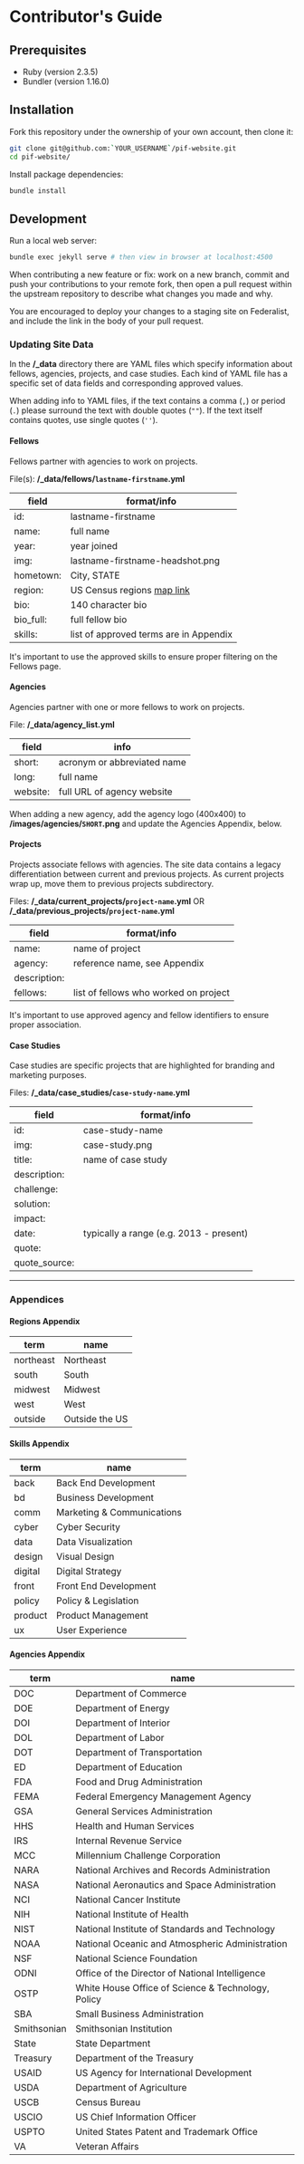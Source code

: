# Contributor's Guide

## Prerequisites

  + Ruby (version 2.3.5)
  + Bundler (version 1.16.0)

## Installation

Fork this repository under the ownership of your own account, then clone it:

```sh
git clone git@github.com:`YOUR_USERNAME`/pif-website.git
cd pif-website/
```

Install package dependencies:

```sh
bundle install
```

## Development

Run a local web server:

```sh
bundle exec jekyll serve # then view in browser at localhost:4500
```

When contributing a new feature or fix: work on a new branch, commit and push your contributions to your remote fork, then open a pull request within the upstream repository to describe what changes you made and why.

You are encouraged to deploy your changes to a staging site on Federalist, and include the link in the body of your pull request.




















### Updating Site Data

In the **/_data** directory there are YAML files which specify information about fellows, agencies, projects, and case studies. Each kind of YAML file has a specific set of data fields and corresponding approved values.

When adding info to YAML files, if the text contains a comma (`,`) or period (`.`) please surround the text with double quotes (`""`). If the text itself contains quotes, use single quotes (`''`).

#### Fellows

Fellows partner with agencies to work on projects.

File(s): **/_data/fellows/`lastname-firstname`.yml**

field | format/info
--- | ---
id: | lastname-firstname
name: | full name
year: | year joined
img: | lastname-firstname-headshot.png
hometown: | City, STATE
region: | US Census regions [map link](http://www2.census.gov/geo/pdfs/maps-data/maps/reference/us_regdiv.pdf)
bio: | 140 character bio
bio_full: | full fellow bio
skills: | list of approved terms are in Appendix

It's important to use the approved skills to ensure proper filtering on the Fellows page.

#### Agencies

Agencies partner with one or more fellows to work on projects.

File: **/_data/agency_list.yml**

field | info
--- | ---
short: | acronym or abbreviated name
long: | full name
website: | full URL of agency website

When adding a new agency, add the agency logo (400x400) to **/images/agencies/`SHORT`.png** and update the Agencies Appendix, below.

#### Projects

Projects associate fellows with agencies. The site data contains a legacy differentiation between current and previous projects. As current projects wrap up, move them to previous projects subdirectory.

Files: **/_data/current_projects/`project-name`.yml** OR **/_data/previous_projects/`project-name`.yml**

field | format/info
--- | ---
name: | name of project
agency: | reference name, see Appendix
description: |
fellows: | list of fellows who worked on project

It's important to use approved agency and fellow identifiers to ensure proper association.

#### Case Studies

Case studies are specific projects that are highlighted for branding and marketing purposes.

Files: **/_data/case_studies/`case-study-name`.yml**

field | format/info
--- | ---
id: | case-study-name
img: | case-study.png
title: | name of case study
description: |
challenge: |
solution: |
impact: |
date: | typically a range (e.g. 2013 - present)
quote: |
quote_source: |











<hr>



### Appendices

#### Regions Appendix

term | name
--- | ---
northeast | Northeast
south | South
midwest | Midwest
west | West
outside | Outside the US

#### Skills Appendix

term | name
--- | ---
back | Back End Development
bd | Business Development
comm | Marketing & Communications
cyber | Cyber Security
data | Data Visualization
design | Visual Design
digital | Digital Strategy
front | Front End Development
policy | Policy & Legislation
product | Product Management
ux | User Experience

#### Agencies Appendix

term | name
--- | ---
DOC | Department of Commerce
DOE | Department of Energy
DOI | Department of Interior
DOL | Department of Labor
DOT | Department of Transportation
ED | Department of Education
FDA | Food and Drug Administration
FEMA | Federal Emergency Management Agency
GSA | General Services Administration
HHS | Health and Human Services
IRS | Internal Revenue Service
MCC | Millennium Challenge Corporation
NARA | National Archives and Records Administration
NASA | National Aeronautics and Space Administration
NCI | National Cancer Institute
NIH | National Institute of Health
NIST | National Institute of Standards and Technology
NOAA | National Oceanic and Atmospheric Administration
NSF | National Science Foundation
ODNI | Office of the Director of National Intelligence
OSTP | White House Office of Science & Technology, Policy
SBA | Small Business Administration
Smithsonian | Smithsonian Institution
State | State Department
Treasury | Department of the Treasury
USAID | US Agency for International Development
USDA | Department of Agriculture
USCB | Census Bureau
USCIO | US Chief Information Officer
USPTO | United States Patent and Trademark Office
VA | Veteran Affairs
